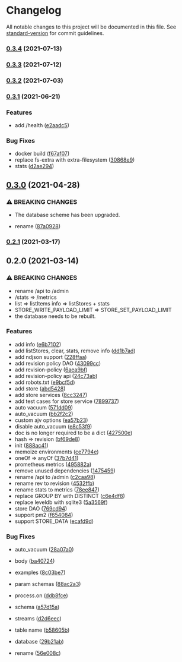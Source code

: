 # Changelog

All notable changes to this project will be documented in this file. See [standard-version](https://github.com/conventional-changelog/standard-version) for commit guidelines.

### [0.3.4](https://github.com/BlackGlory/store/compare/v0.3.3...v0.3.4) (2021-07-13)

### [0.3.3](https://github.com/BlackGlory/store/compare/v0.3.2...v0.3.3) (2021-07-12)

### [0.3.2](https://github.com/BlackGlory/store/compare/v0.3.1...v0.3.2) (2021-07-03)

### [0.3.1](https://github.com/BlackGlory/store/compare/v0.3.0...v0.3.1) (2021-06-21)


### Features

* add /health ([e2aadc5](https://github.com/BlackGlory/store/commit/e2aadc54f59811f80843cc125b3ee1c844d51101))


### Bug Fixes

* docker build ([f67af07](https://github.com/BlackGlory/store/commit/f67af072d49a312496534dffe0e64e59f1d81db5))
* replace fs-extra with extra-filesystem ([30868e9](https://github.com/BlackGlory/store/commit/30868e9b04d750036632b731ccfa9073ea53aff0))
* stats ([d2ae294](https://github.com/BlackGlory/store/commit/d2ae294ce41eac282edb3008752342d5beb1fe93))

## [0.3.0](https://github.com/BlackGlory/store/compare/v0.2.1...v0.3.0) (2021-04-28)


### ⚠ BREAKING CHANGES

* The database scheme has been upgraded.

* rename ([87a0928](https://github.com/BlackGlory/store/commit/87a0928ee7d2422207f2f600f2dae2947fb657f8))

### [0.2.1](https://github.com/BlackGlory/store/compare/v0.2.0...v0.2.1) (2021-03-17)

## 0.2.0 (2021-03-14)


### ⚠ BREAKING CHANGES

* rename /api to /admin
* /stats => /metrics
* list => listItems
info => listStores + stats
* STORE_WRITE_PAYLOAD_LIMIT => STORE_SET_PAYLOAD_LIMIT
* the database needs to be rebuilt.

### Features

* add info ([e6b7102](https://github.com/BlackGlory/store/commit/e6b710257484d5b3524792f16691ce55d1787982))
* add listStores, clear, stats, remove info ([dd1b7ad](https://github.com/BlackGlory/store/commit/dd1b7addf7911fc601a7bd1678cfdd005354563c))
* add ndjson support ([228ffaa](https://github.com/BlackGlory/store/commit/228ffaaf2f1fd66a0fba45ce19a1f51951346b8c))
* add revision policy DAO ([43099cc](https://github.com/BlackGlory/store/commit/43099cc818f1a7e9fa38655fff088a843bb42c33))
* add revision-policy ([6aea9bf](https://github.com/BlackGlory/store/commit/6aea9bfb035631c38803a354d92048d48d51bb90))
* add revision-policy api ([24c73ab](https://github.com/BlackGlory/store/commit/24c73ab175c96f43d51d5bb688528136295b7193))
* add robots.txt ([e9bcf5d](https://github.com/BlackGlory/store/commit/e9bcf5d82353a5191ab33798b8e4a8808725a479))
* add store ([abd5428](https://github.com/BlackGlory/store/commit/abd542805b6719780a4d90d086fef9f11b0f8df5))
* add store services ([8cc3247](https://github.com/BlackGlory/store/commit/8cc3247ee0693c6bf8d9cceffaba2b57b8f2d5e8))
* add test cases for store service ([7899737](https://github.com/BlackGlory/store/commit/789973786a1c4a36d56d532aaa59f8ed186d6fbe))
* auto vacuum ([571dd09](https://github.com/BlackGlory/store/commit/571dd093ad52908fdbae2739962f06938470f8fe))
* auto_vacuum ([bb2f2c2](https://github.com/BlackGlory/store/commit/bb2f2c2bd710ab73cf9e4ca7f7b8ab09e050e7c6))
* custom ajv options ([ea57b23](https://github.com/BlackGlory/store/commit/ea57b23e371ff04cf931c01a0d8de3cdf539c0d2))
* disable auto_vacuum ([e8c53f9](https://github.com/BlackGlory/store/commit/e8c53f921266f6274f623cdd8b4f620f1d6aad95))
* doc is no longer required to be a dict ([427500e](https://github.com/BlackGlory/store/commit/427500efe104b461a7ce8873baa5d2dd966a905f))
* hash => revision ([bf69de8](https://github.com/BlackGlory/store/commit/bf69de8f6bdde57d529a5778a2a8fe1ba70e1c4b))
* init ([888ac41](https://github.com/BlackGlory/store/commit/888ac415c4c85fd061d5c6f90d28645fa37c1ef8))
* memoize environments ([ce7794e](https://github.com/BlackGlory/store/commit/ce7794ebd1df42491ce6e1df524cba92db610432))
* oneOf => anyOf ([37b7d41](https://github.com/BlackGlory/store/commit/37b7d410508c2c2f3a102c84a8c36299e6996abb))
* prometheus metrics ([495882a](https://github.com/BlackGlory/store/commit/495882a0b7fcc64fb542504b933b6191cca8f2eb))
* remove unused dependencies ([1475459](https://github.com/BlackGlory/store/commit/14754594375ead37fab2d2dc60a35ba876f49e1c))
* rename /api to /admin ([c2caa98](https://github.com/BlackGlory/store/commit/c2caa9821177e7b2a0a8f445cac115b1582f8123))
* rename rev to revision ([4532ffb](https://github.com/BlackGlory/store/commit/4532ffbced3f119b34f411fbc7aa61239e9adb60))
* rename stats to metrics ([78ee847](https://github.com/BlackGlory/store/commit/78ee8475769f388983730a707e1444b8bca2efde))
* replace GROUP BY with DISTINCT ([c6e4df8](https://github.com/BlackGlory/store/commit/c6e4df82e18d43020ced62e6c0520721394ca0a6))
* replace leveldb with sqlite3 ([5a3569f](https://github.com/BlackGlory/store/commit/5a3569ffbe2fe83dcec980440fce4c57c616cc90))
* store DAO ([769cd94](https://github.com/BlackGlory/store/commit/769cd94492472516a0749785703418554c6f7805))
* support pm2 ([f654084](https://github.com/BlackGlory/store/commit/f654084095cbdc788f401ff91df767c3d69f5c93))
* support STORE_DATA ([ecafd9d](https://github.com/BlackGlory/store/commit/ecafd9d7d7b1fac34f3cffc009ec72794cb18e63))


### Bug Fixes

* auto_vacuum ([28a07a0](https://github.com/BlackGlory/store/commit/28a07a08f58b3dcaca888a6265c854164cc99054))
* body ([ba40724](https://github.com/BlackGlory/store/commit/ba40724de405354b84f08358de43d2cda7715198))
* examples ([8c03be7](https://github.com/BlackGlory/store/commit/8c03be7ac9149c380e02d0523330411b64bdd5ac))
* param schemas ([88ac2a3](https://github.com/BlackGlory/store/commit/88ac2a36fcf6b1feaffefe7cf4f76ac9c5a028b1))
* process.on ([ddb8fce](https://github.com/BlackGlory/store/commit/ddb8fcec74303520753f041ccbcb863e4a70e72e))
* schema ([a57d15a](https://github.com/BlackGlory/store/commit/a57d15a06e1c5bc2b591b3ee496ae8bd4592dc4b))
* streams ([d2d6eec](https://github.com/BlackGlory/store/commit/d2d6eec3f5691b0a091ce5e256b0213d835e94fb))
* table name ([b58605b](https://github.com/BlackGlory/store/commit/b58605b4330d17c6d5569a26ecfda00a29bfc1a7))


* database ([29b21ab](https://github.com/BlackGlory/store/commit/29b21abe21b1c9ceb2b15b1ec26094d99c7fdbb4))
* rename ([56e008c](https://github.com/BlackGlory/store/commit/56e008ce8807418461e5d65f11e437e530d4f5d6))

